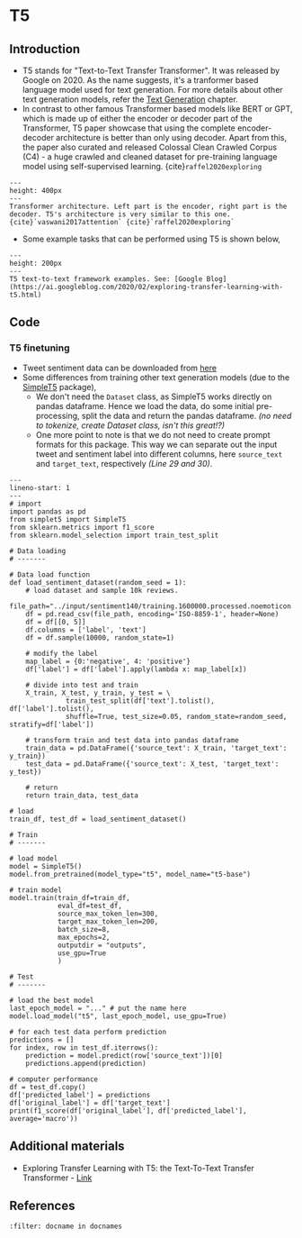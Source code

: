 T5
=========

## Introduction

- T5 stands for "Text-to-Text Transfer Transformer". It was released by Google on 2020. As the name suggests, it's a tranformer based language model used for text generation. For more details about other text generation models, refer the [Text Generation](text_generation.md) chapter. 
- In contrast to other famous Transformer based models like BERT or GPT, which is made up of either the encoder or decoder part of the Transformer, T5 paper showcase that using the complete encoder-decoder architecture is better than only using decoder. Apart from this, the paper also curated and released  Colossal Clean Crawled Corpus (C4) -  a huge crawled and cleaned dataset for pre-training language model using self-supervised learning. {cite}`raffel2020exploring` 

```{figure} /imgs/nlp_transformers.png
---
height: 400px
---
Transformer architecture. Left part is the encoder, right part is the decoder. T5's architecture is very similar to this one. {cite}`vaswani2017attention` {cite}`raffel2020exploring` 
```

- Some example tasks that can be performed using T5 is shown below, 

```{figure} /imgs/t5_example.gif
---
height: 200px
---
T5 text-to-text framework examples. See: [Google Blog](https://ai.googleblog.com/2020/02/exploring-transfer-learning-with-t5.html)
```
## Code

<!-- ### T5 inference

```{code-block} python
---
lineno-start: 1
---
``` -->

### T5 finetuning

- Tweet sentiment data can be downloaded from [here](https://www.kaggle.com/kazanova/sentiment140)
- Some differences from training other text generation models (due to the [SimpleT5](https://github.com/Shivanandroy/simpleT5) package),
    - We don't need the `Dataset` class, as SimpleT5 works directly on pandas dataframe. Hence we load the data, do some initial pre-processing, split the data and return the pandas dataframe. *(no need to tokenize, create Dataset class, isn't this great!?)*
    - One more point to note is that we do not need to create prompt formats for this package. This way we can separate out the input tweet and sentiment label into different columns, here `source_text` and `target_text`, respectively *(Line 29 and 30)*.

```{code-block} python
---
lineno-start: 1
---
# import
import pandas as pd
from simplet5 import SimpleT5
from sklearn.metrics import f1_score
from sklearn.model_selection import train_test_split

# Data loading
# -------

# Data load function
def load_sentiment_dataset(random_seed = 1):
    # load dataset and sample 10k reviews.
    file_path="../input/sentiment140/training.1600000.processed.noemoticon.csv"
    df = pd.read_csv(file_path, encoding='ISO-8859-1', header=None)
    df = df[[0, 5]]
    df.columns = ['label', 'text']
    df = df.sample(10000, random_state=1)
    
    # modify the label  
    map_label = {0:'negative', 4: 'positive'}
    df['label'] = df['label'].apply(lambda x: map_label[x])
    
    # divide into test and train
    X_train, X_test, y_train, y_test = \
              train_test_split(df['text'].tolist(), df['label'].tolist(),
              shuffle=True, test_size=0.05, random_state=random_seed, stratify=df['label'])
    
    # transform train and test data into pandas dataframe
    train_data = pd.DataFrame({'source_text': X_train, 'target_text': y_train})    
    test_data = pd.DataFrame({'source_text': X_test, 'target_text': y_test})    

    # return
    return train_data, test_data

# load
train_df, test_df = load_sentiment_dataset()  

# Train
# -------

# load model
model = SimpleT5()
model.from_pretrained(model_type="t5", model_name="t5-base")

# train model
model.train(train_df=train_df,
            eval_df=test_df, 
            source_max_token_len=300, 
            target_max_token_len=200, 
            batch_size=8, 
            max_epochs=2, 
            outputdir = "outputs",
            use_gpu=True
            )

# Test
# -------

# load the best model
last_epoch_model = "..." # put the name here
model.load_model("t5", last_epoch_model, use_gpu=True)

# for each test data perform prediction
predictions = []
for index, row in test_df.iterrows():
    prediction = model.predict(row['source_text'])[0]
    predictions.append(prediction)

# computer performance
df = test_df.copy()
df['predicted_label'] = predictions
df['original_label'] = df['target_text']
print(f1_score(df['original_label'], df['predicted_label'], average='macro'))
```

## Additional materials

- Exploring Transfer Learning with T5: the Text-To-Text Transfer Transformer - [Link](https://ai.googleblog.com/2020/02/exploring-transfer-learning-with-t5.html)


## References

```{bibliography}
:filter: docname in docnames
```